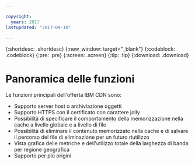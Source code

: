 ```yaml
---

copyright:
  years: 2017
lastupdated: "2017-09-10"

---
```


{:shortdesc: .shortdesc}
{:new_window: target="_blank"}
{:codeblock: .codeblock}
{:pre: .pre}
{:screen: .screen}
{:tip: .tip}
{:download: .download}

# Panoramica delle funzioni

Le funzioni principali dell'offerta IBM CDN sono:
* Supporto server host o archiviazione oggetti 
* Supporto HTTPS con il certificato con carattere jolly
* Possibilità di specificare il comportamento della memorizzazione nella cache a livello globale e a livello di file
* Possibilità di eliminare il contenuto memorizzato nella cache e di salvare il percorso del file di eliminazione per un futuro riutilizzo
* Vista grafica delle metriche e dell'utilizzo totale della larghezza di banda per regione geografica
* Supporto per più origini

